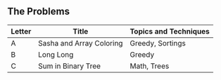 ## The Problems

|  Letter | Title                     | Topics and Techniques                          |
|---------|---------------------------|-----------------------------|
|  A | Sasha and Array Coloring         | Greedy, Sortings                      |
|  B | Long Long            | Greedy                    |
|  C | Sum in Binary Tree           | Math, Trees                    |

